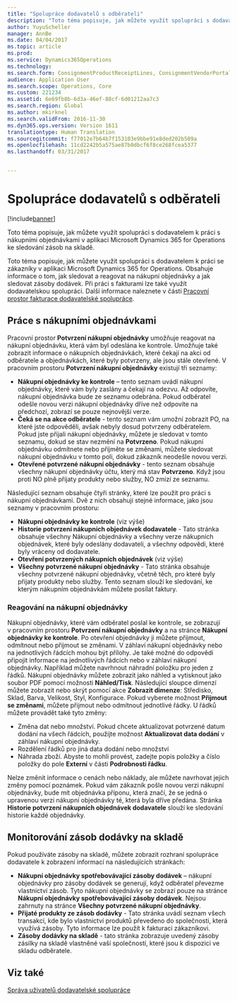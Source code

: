 ```yaml
---
title: "Spolupráce dodavatelů s odběrateli"
description: "Toto téma popisuje, jak můžete využít spolupráci s dodavatelem k práci s nákupními objednávkami v aplikaci Microsoft Dynamics 365 for Operations ke sledování zásob na skladě."
author: YuyuScheller
manager: AnnBe
ms.date: 04/04/2017
ms.topic: article
ms.prod: 
ms.service: Dynamics365Operations
ms.technology: 
ms.search.form: ConsignmentProductReceiptLines, ConsignmentVendorPortalOnHand, PurchVendorPortalConfirmedOrders, PurchVendorPortalOriginalOrder, PurchVendorPortalResponsesHistoryList, PurchVendorPortalResponsesPart
audience: Application User
ms.search.scope: Operations, Core
ms.custom: 221234
ms.assetid: 6e69fb8b-6d3a-46ef-88cf-6d01212aa7c3
ms.search.region: Global
ms.author: mkirknel
ms.search.validFrom: 2016-11-30
ms.dyn365.ops.version: Version 1611
translationtype: Human Translation
ms.sourcegitcommit: f77012e7b64b7f153103e9bbe91e8ded202b509a
ms.openlocfilehash: 11cd2242b5a575ae87b0dbcf6f8ce268fcea5377
ms.lasthandoff: 03/31/2017


---
```


# <a name="vendor-collaboration-with-customers"></a>Spolupráce dodavatelů s odběrateli

[!include[banner](../includes/banner.md)]


Toto téma popisuje, jak můžete využít spolupráci s dodavatelem k práci s nákupními objednávkami v aplikaci Microsoft Dynamics 365 for Operations ke sledování zásob na skladě.

Toto téma popisuje, jak můžete využít spolupráci s dodavatelem k práci se zákazníky v aplikaci Microsoft Dynamics 365 for Operations. Obsahuje informace o tom, jak sledovat a reagovat na nákupní objednávky a jak sledovat zásoby dodávek. Při práci s fakturami lze také využít dodavatelskou spolupráci. Další informace naleznete v části [Pracovní prostor fakturace dodavatelské spolupráce](/dynamics365/operations/financials/accounts-payable/vendor-portal-invoicing-workspace).

## <a name="working-with-purchase-orders"></a>Práce s nákupními objednávkami
Pracovní prostor **Potvrzení nákupní objednávky** umožňuje reagovat na nákupní objednávku, která vám byl odeslána ke kontrole. Umožňuje také zobrazit informace o nákupních objednávkách, které čekají na akci od odběratele a objednávkách, které byly potvrzeny, ale jsou stále otevřené. V pracovním prostoru **Potvrzení nákupní objednávky** existují tři seznamy:

-   **Nákupní objednávky ke kontrole** – tento seznam uvádí nákupní objednávky, které vám byly zaslány a čekají na odezvu. Až odpovíte, nákupní objednávka bude ze seznamu odebrána. Pokud odběratel odešle novou verzi nákupní objednávky dříve než odpovíte na předchozí, zobrazí se pouze nejnovější verze.
-   **Čeká se na akce odběratele** - tento seznam vám umožní zobrazit PO, na které jste odpověděli, avšak nebyly dosud potvrzeny odběratelem. Pokud jste přijali nákupní objednávky, můžete je sledovat v tomto seznamu, dokud se stav nezmění na **Potvrzeno**. Pokud nákupní objednávku odmítnete nebo přijměte se změnami, můžete sledovat nákupní objednávku v tomto poli, dokud zákazník neodešle novou verzi.
-   **Otevřené potvrzené nákupní objednávky** - tento seznam obsahuje všechny nákupní objednávky účtu, který má stav **Potvrzeno**. Když jsou proti NO plně přijaty produkty nebo služby, NO zmizí ze seznamu.

Následující seznam obsahuje čtyři stránky, které lze použít pro práci s nákupní objednávkami. Dvě z nich obsahují stejné informace, jako jsou seznamy v pracovním prostoru:

-   **Nákupní objednávky ke kontrole** (viz výše)
-   **Historie potvrzení nákupních objednávek dodavatele** - Tato stránka obsahuje všechny Nákupní objednávky a všechny verze nákupních objednávek, které byly odeslány dodavateli, a všechny odpovědi, které byly vráceny od dodavatele.
-   **Otevření potvrzených nákupních objednávek** (viz výše)
-   **Všechny potvrzené nákupní objednávky** - Tato stránka obsahuje všechny potvrzené nákupní objednávky, včetně těch, pro které byly přijaty produkty nebo služby. Tento seznam slouží ke sledování, ke kterým nákupním objednávkám můžete posílat faktury.

### <a name="responding-to-purchase-orders"></a>Reagování na nákupní objednávky

Nákupní objednávky, které vám odběratel poslal ke kontrole, se zobrazují v pracovním prostoru **Potvrzení nákupní objednávky** a na stránce **Nákupní objednávky ke kontrole**. Po otevření objednávky ji můžete přijmout, odmítnout nebo přijmout se změnami. V záhlaví nákupní objednávky nebo na jednotlivých řádcích mohou být přílohy. Je také možné do odpovědi připojit informace na jednotlivých řádcích nebo v záhlaví nákupní objednávky. Například můžete navrhnout náhradní položku pro jeden z řádků. Nákupní objednávky můžete zobrazit jako náhled a vytisknout jako soubor PDF pomocí možnosti **Náhled/Tisk**. Následující sloupce dimenzí můžete zobrazit nebo skrýt pomocí akce **Zobrazit dimenze**: Středisko, Sklad, Barva, Velikost, Styl, Konfigurace. Pokud vyberete možnost **Přijmout se změnami**, můžete přijmout nebo odmítnout jednotlivé řádky. U řádků můžete provádět také tyto změny:

-   Změna dat nebo množství. Pokud chcete aktualizovat potvrzené datum dodání na všech řádcích, použijte možnost **Aktualizovat data dodání** v záhlaví nákupní objednávky.
-   Rozdělení řádků pro jiná data dodání nebo množství
-   Náhrada zboží. Abyste to mohli provést, zadejte popis položky a číslo položky do pole **Externí** v části **Podrobnosti řádku**.

Nelze změnit informace o cenách nebo náklady, ale můžete navrhovat jejich změny pomocí poznámek. Pokud vám zákazník pošle novou verzi nákupní objednávky, bude mít objednávka příponu, která značí, že se jedná o upravenou verzi nákupní objednávky té, která byla dříve předána. Stránka **Historie potvrzení nákupních objednávek dodavatele** slouží ke sledování historie každé objednávky.

## <a name="monitoring-consignment-inventory"></a>Monitorování zásob dodávky na skladě
Pokud používáte zásoby na skladě, můžete zobrazit rozhraní spolupráce dodavatele k zobrazení informací na následujících stránkách:

-   **Nákupní objednávky spotřebovávající zásoby dodávek** – nákupní objednávky pro zásoby dodávek se generují, když odběratel převezme vlastnictví zásob. Tyto nákupní objednávky se zobrazí pouze na stránce **Nákupní objednávky spotřebovávající zásoby dodávek**. Nejsou zahrnuty na stránce **Všechny potvrzené nákupní objednávky**.
-   **Přijaté produkty ze zásob dodávky** - Tato stránka uvádí seznam všech transakcí, kde bylo vlastnictví produktů převedeno do společnosti, která využívá zásoby. Tyto informace lze použít k fakturaci zákazníkovi.
-   **Zásoby dodávky na skladě** - tato stránka zobrazuje uvedený zásoby zásilky na skladě vlastněné vaší společností, které jsou k dispozici ve skladu odběratele.


<a name="see-also"></a>Viz také
--------

[Správa uživatelů dodavatelské spolupráce](manage-vendor-collaboration-users.md)




